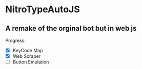 # NitroTypeAutoJS
 ## A remake of the orginal bot but in web js
 Progress:
 - [x] KeyCode Map
- [x] Web Scraper
- [ ] Button Emulation
